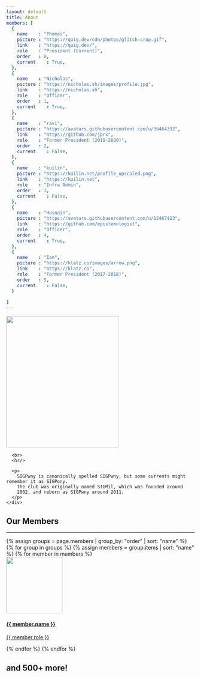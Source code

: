 ```yaml
---
layout: default
title: About
members: [
  {
    name    : "Thomas",
    picture : "https://quig.dev/cdn/photos/glitch-crop.gif",
    link    : "https://quig.dev/",
    role    : "President (Current)",
    order   : 0,
    current    : True,
  },
  {
    name    : "Nicholas",
    picture : "https://nicholas.sh/images/profile.jpg",
    link    : "https://nicholas.sh",
    role    : "Officer",
    order   : 1,
    current    : True,
  },
  {
    name    : "ravi",
    picture : "https://avatars.githubusercontent.com/u/36464332",
    link    : "https://github.com/jprx",
    role    : "Former President (2019-2020)",
    order   : 2,
    current    : False,
  },
  {
    name    : "kuilin",
    picture : "https://kuilin.net/profile_upscaled.png",
    link    : "https://kuilin.net",
    role    : "Infra Admin",
    order   : 3,
    current    : False,
  },
  {
    name    : "Husnain",
    picture : "https://avatars.githubusercontent.com/u/12467423",
    link    : "https://github.com/epistemologist",
    role    : "Officer",
    order   : 4,
    current    : True,
  },
  {
    name    : "Ian",
    picture : "https://klatz.co/images/arrow.png",
    link    : "https://klatz.co",
    role    : "Former President (2017-2018)",
    order   : 5,
    current    : False,
  }
  
]
---
```


<div class="container mb-5">
  <div class="row">
    <div class="col panel mt-5">
      <div class="embedded-image">
        <img src="{{ site.baseurl }}/images/logo.png" class="rounded" height="350" width="300"/>
      </div>

      <br>
      <hr/>

      <p>
        SIGPwny is canonically spelled SIGPwny, but some currents might remember it as SIGPony.
        The club was originally named SIGMil, which was founded around
		2002, and reborn as SIGPwny around 2011.
      </p>
    </div>
  </div>

  <div class="col panel mt-5">
    <h2 class="my-5 header"> Our Members </h2>
    <hr/>
    <div class="row d-flex justify-content-center">
    {% assign groups = page.members | group_by: "order" | sort: "name" %}
    {% for group in groups %}
      {% assign members = group.items | sort: "name" %}
      {% for member in members %}
        <div class="card m-3">
          <a href="{{ member.link }}">
            <div class="member-image">
              <img src="{{ member.picture }}" class="rounded-circle my-3" height="150" width="150"/>
              <h4 class="mx-3">{{ member.name }}</h4>
              <p class="mx-3">{{ member.role }}</p>
            </div>
          </a>
        </div>
      {% endfor %}
    {% endfor %}
    </div>
    <h2 class="my-5 header"> and 500+ more! </h2>
  </div>
</div>

